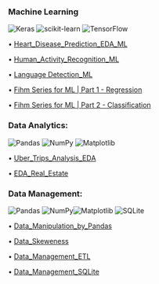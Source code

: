 ### Machine Learning 
![Keras](https://img.shields.io/badge/Keras-%23D00000.svg?style=for-the-badge&logo=Keras&logoColor=white) ![scikit-learn](https://img.shields.io/badge/scikit--learn-%23F7931E.svg?style=for-the-badge&logo=scikit-learn&logoColor=white) ![TensorFlow](https://img.shields.io/badge/TensorFlow-%23FF6F00.svg?style=for-the-badge&logo=TensorFlow&logoColor=white)

• [Heart_Disease_Prediction_EDA_ML](https://github.com/AI-MOO/Fihm_Lessons/tree/master/Heart_Disease_Prediction_EDA_ML)

• [Human_Activity_Recognition_ML](https://github.com/AI-MOO/Fihm_Lessons/tree/master/Human_Activity_Recognition_ML)

• [Language Detection_ML](https://github.com/AI-MOO/Fihm_Lessons/tree/master/Language%20Detection_ML)

• [Fihm Series for ML | Part 1 - Regression](https://github.com/KAFSALAH/Fihm_Lessons/tree/master/ML_Series1_Regression)

• [Fihm Series for ML | Part 2 - Classification](https://github.com/KAFSALAH/Fihm_Lessons/tree/master/ML_Series2_Classification)

### Data Analytics:

![Pandas](https://img.shields.io/badge/pandas-%23150458.svg?style=for-the-badge&logo=pandas&logoColor=white) ![NumPy](https://img.shields.io/badge/numpy-%23013243.svg?style=for-the-badge&logo=numpy&logoColor=white) ![Matplotlib](https://img.shields.io/badge/Matplotlib-%23ffffff.svg?style=for-the-badge&logo=Matplotlib&logoColor=black)

• [Uber_Trips_Analysis_EDA](https://github.com/AI-MOO/Fihm_Lessons/tree/master/Uper_Trips_Analysis_EDA)

• [EDA_Real_Estate](https://github.com/KAFSALAH/Fihm_Lessons/tree/master/EDA_Real_Estate)

### Data Management:

![Pandas](https://img.shields.io/badge/pandas-%23150458.svg?style=for-the-badge&logo=pandas&logoColor=white) ![NumPy](https://img.shields.io/badge/numpy-%23013243.svg?style=for-the-badge&logo=numpy&logoColor=white)![Matplotlib](https://img.shields.io/badge/Matplotlib-%23ffffff.svg?style=for-the-badge&logo=Matplotlib&logoColor=black) ![SQLite](https://img.shields.io/badge/sqlite-%2307405e.svg?style=for-the-badge&logo=sqlite&logoColor=white)

• [Data_Manipulation_by_Pandas](https://github.com/AI-MOO/Fihm_Lessons/tree/master/Data_Manipulation_by_Pandas)

• [Data_Skeweness](https://github.com/AI-MOO/Fihm_Lessons/tree/master/Data_Skeweness) 

• [Data_Management_ETL](https://github.com/AI-MOO/Fihm_Lessons/tree/master/Data_Management_ETL)

• [Data_Management_SQLite](https://github.com/KAFSALAH/Fihm_Lessons/tree/master/Data_Management_SQLite)



